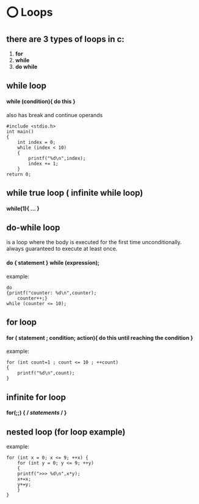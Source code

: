 # ⭕ Loops

## there are 3 types of loops in c:

1. **for**
2. **while**
3. **do while**

## while loop

#### while (condition){ do this }

also has break and continue operands

```
#include <stdio.h>
int main()
{
    int index = 0;
    while (index < 10)
    {
        printf("%d\n",index);
        index += 1;
    }
return 0;
```

## while true loop ( infinite while loop)

#### while(1){ ... }

## do-while loop

is a loop where the body is executed for the first time unconditionally. always guaranteed to execute at least once.

#### do { statement } while (expression);

example:

```
do
{printf("counter: %d\n",counter);
    counter++;}
while (counter <= 10);
```

## for loop

#### for ( statement ; condition; action){ do this until reaching the condition }

example:

```
for (int count=1 ; count <= 10 ; ++count)
{
    printf("%d\n",count);
}
```

## infinite for loop

#### ​​for(;;) { / _statements_ / }

## nested loop (for loop example)

example:

```
for (int x = 0; x <= 9; ++x) {
    for (int y = 0; y <= 9; ++y)
    {
    printf(">>> %d\n",x*y);
    x+=x;
    y+=y;
    }
}
```
